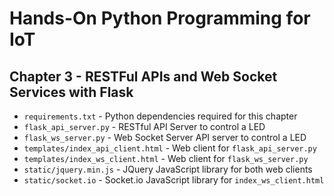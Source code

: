 # Hands-On Python Programming for IoT

## Chapter 3 - RESTFul APIs and Web Socket Services with Flask

* `requirements.txt` - Python dependencies required for this chapter
* `flask_api_server.py` - RESTful API Server to control a LED
* `flask_ws_server.py` - Web Socket Server API server to control a LED
* `templates/index_api_client.html` - Web client for `flask_api_server.py`
* `templates/index_ws_client.html` - Web client for `flask_ws_server.py`
* `static/jquery.min.js` - JQuery JavaScript library for both web clients
* `static/socket.io` - Socket.io JavaScript library for `index_ws_client.html`

